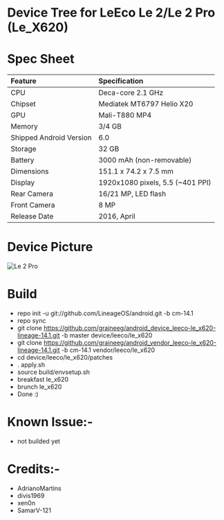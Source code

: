 # Device Tree for LeEco Le 2/Le 2 Pro (Le_X620)

# Spec Sheet

| Feature                 | Specification                     |
| :---------------------- | :-------------------------------- |
| CPU                     | Deca-core 2.1 GHz                 |
| Chipset                 | Mediatek MT6797 Helio X20         |
| GPU                     | Mali-T880 MP4                     |
| Memory                  | 3/4 GB                            |
| Shipped Android Version | 6.0                               |
| Storage                 | 32 GB                             |
| Battery                 | 3000 mAh (non-removable)          |
| Dimensions              | 151.1 x 74.2 x 7.5 mm             |
| Display                 | 1920x1080 pixels, 5.5 (~401 PPI)  |
| Rear Camera             | 16/21 MP, LED flash               |
| Front Camera            | 8 MP                              |
| Release Date            | 2016, April                       |

# Device Picture

![Le 2 Pro](http://cdn2.gsmarena.com/vv/pics/leeco/le-eco-le2.jpg "LeEco Le 2")

   # Build
   * repo init -u git://github.com/LineageOS/android.git -b cm-14.1
   * repo sync
   * git clone https://github.com/graineeg/android_device_leeco-le_x620-lineage-14.1.git -b master device/leeco/le_x620
   * git clone https://github.com/graineeg/android_vendor_leeco-le_x620-lineage-14.1.git -b cm-14.1 vendor/leeco/le_x620
   * cd device/leeco/le_x620/patches
   * . apply.sh
   * source build/envsetup.sh
   * breakfast le_x620
   * brunch le_x620
   * Done :)
   
   # Known Issue:-
   * not builded yet
   
   # Credits:-
   * AdrianoMartins
   * divis1969
   * xen0n
   * SamarV-121

